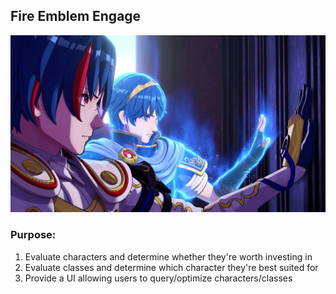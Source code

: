 ## Fire Emblem Engage

![Engage Cover Photo](docs/engage.jpg)

### Purpose:

1. Evaluate characters and determine whether they're worth investing in
2. Evaluate classes and determine which character they're best suited for
3. Provide a UI allowing users to query/optimize characters/classes